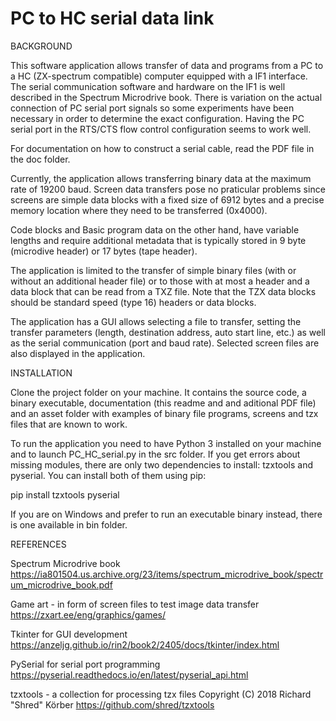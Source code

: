 # PC to HC serial data link

BACKGROUND

This software application allows transfer of data and programs from a PC to a HC (ZX-spectrum compatible) computer equipped with a IF1 interface.
The serial communication software and hardware on the IF1 is well described in the Spectrum Microdrive book. There is variation on the actual connection of PC serial port signals so some experiments have been necessary in order to determine the exact configuration. Having the PC serial port in the RTS/CTS flow control configuration seems to work well.

For documentation on how to construct a serial cable, read the PDF file in the doc folder.
 
Currently, the application allows transferring binary data at the maximum rate of 19200 baud. Screen data transfers pose no praticular problems since screens are simple data blocks with a fixed size of 6912 bytes and a precise memory location where they need to be transferred (0x4000).

Code blocks and Basic program data on the other hand, have variable lengths and require additional metadata that is typically stored in 9 byte (microdive header) or 17 bytes (tape header).

The application is limited to the transfer of simple binary files (with or without an additional header file) or to those with at most a header and a data block that can be read from a TXZ file. Note that the TZX data blocks should be standard speed (type 16) headers or data blocks.

The application has a GUI allows selecting a file to transfer, setting the transfer parameters (length, destination address, auto start line, etc.) as well as the serial communication (port and baud rate). Selected screen files are also displayed in the application.

INSTALLATION

Clone the project folder on your machine. It contains the source code, a binary executable, documentation (this readme and and aditional PDF file) and an asset folder with examples of binary file programs, screens and tzx files that are known to work.

To run the application you need to have Python 3 installed on your machine and to launch PC_HC_serial.py in the src folder. If you get errors about missing modules, there are only two dependencies to install: tzxtools and pyserial. You can install both of them using pip: 

pip install tzxtools pyserial

If you are on Windows and prefer to run an executable binary instead, there is one available in bin folder.

REFERENCES

Spectrum Microdrive book
    https://ia801504.us.archive.org/23/items/spectrum_microdrive_book/spectrum_microdrive_book.pdf

Game art - in form of screen files to test image data transfer
    https://zxart.ee/eng/graphics/games/

Tkinter for GUI development
    https://anzeljg.github.io/rin2/book2/2405/docs/tkinter/index.html

PySerial for serial port programming
    https://pyserial.readthedocs.io/en/latest/pyserial_api.html

tzxtools - a collection for processing tzx files
    Copyright (C) 2018 Richard "Shred" Körber
    https://github.com/shred/tzxtools    
